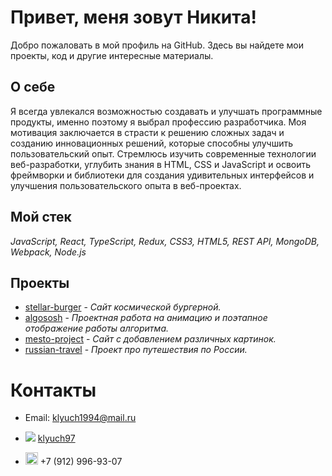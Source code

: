 # Привет, меня зовут Никита!

Добро пожаловать в мой профиль на GitHub. Здесь вы найдете мои проекты, код и другие интересные материалы.

## О себе

Я всегда увлекался возможностью создавать и улучшать программные продукты, именно поэтому я выбрал профессию разработчика. Моя мотивация заключается в страсти к решению сложных задач и созданию инновационных решений, которые способны улучшить пользовательский опыт. Cтремлюсь изучить современные технологии веб-разработки, углубить знания в HTML, CSS и JavaScript и освоить фреймворки и библиотеки для создания удивительных интерфейсов и улучшения пользовательского опыта в веб-проектах.

## Мой стек
*JavaScript, React, TypeScript, Redux, CSS3, HTML5, REST API, MongoDB, Webpack, Node.js*

## Проекты

- [stellar-burger](https://github.com/Klyuch97/react-stellar-burger) - *Сайт космической бургерной.*
- [algososh](https://github.com/Klyuch97/algososh) - *Проектная работа на анимацию и поэтапное отображение работы алгоритма.*
- [mesto-project](https://github.com/Klyuch97/mesto-project) - *Сайт с добавлением различных картинок.*
- [russian-travel](https://github.com/Klyuch97/russian-travel) - *Проект про путешествия по России.*

# Контакты

- Email: klyuch1994@mail.ru

- <img src="https://upload.wikimedia.org/wikipedia/commons/thumb/8/82/Telegram_logo.svg/20px-Telegram_logo.svg.png">  [klyuch97](https://t.me/klyuch97) 
-  <img src="https://www.freepnglogos.com/uploads/whatsapp-logo-light-green-png-0.png" width="20">  +7 (912) 996-93-07

